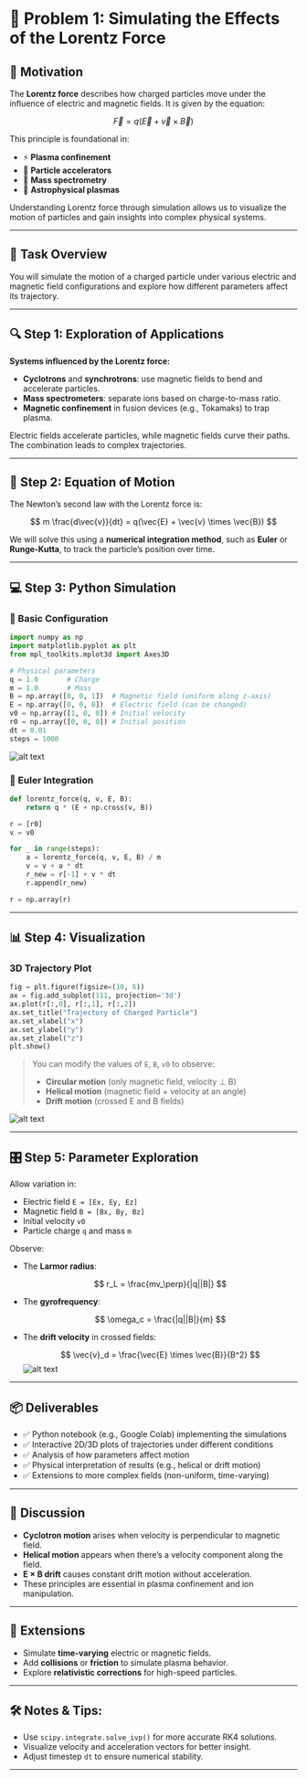 # 🧲 Problem 1: Simulating the Effects of the Lorentz Force

## 📘 Motivation

The **Lorentz force** describes how charged particles move under the influence of electric and magnetic fields. It is given by the equation:

$$
\vec{F} = q(\vec{E} + \vec{v} \times \vec{B})
$$

This principle is foundational in:

* ⚡ **Plasma confinement**
* 🚀 **Particle accelerators**
* 🔬 **Mass spectrometry**
* 🌌 **Astrophysical plasmas**

Understanding Lorentz force through simulation allows us to visualize the motion of particles and gain insights into complex physical systems.

---

## 🎯 Task Overview

You will simulate the motion of a charged particle under various electric and magnetic field configurations and explore how different parameters affect its trajectory.

---

## 🔍 Step 1: Exploration of Applications

**Systems influenced by the Lorentz force:**

* **Cyclotrons** and **synchrotrons**: use magnetic fields to bend and accelerate particles.
* **Mass spectrometers**: separate ions based on charge-to-mass ratio.
* **Magnetic confinement** in fusion devices (e.g., Tokamaks) to trap plasma.

Electric fields accelerate particles, while magnetic fields curve their paths. The combination leads to complex trajectories.

---

## 🧮 Step 2: Equation of Motion

The Newton’s second law with the Lorentz force is:

$$
m \frac{d\vec{v}}{dt} = q(\vec{E} + \vec{v} \times \vec{B})
$$

We will solve this using a **numerical integration method**, such as **Euler** or **Runge-Kutta**, to track the particle’s position over time.

---

## 💻 Step 3: Python Simulation

### 🔧 Basic Configuration

```python
import numpy as np
import matplotlib.pyplot as plt
from mpl_toolkits.mplot3d import Axes3D

# Physical parameters
q = 1.0       # Charge
m = 1.0       # Mass
B = np.array([0, 0, 1])  # Magnetic field (uniform along z-axis)
E = np.array([0, 0, 0])  # Electric field (can be changed)
v0 = np.array([1, 0, 0]) # Initial velocity
r0 = np.array([0, 0, 0]) # Initial position
dt = 0.01
steps = 1000
```
![alt text](image-1.png)

### 🔁 Euler Integration

```python
def lorentz_force(q, v, E, B):
    return q * (E + np.cross(v, B))

r = [r0]
v = v0

for _ in range(steps):
    a = lorentz_force(q, v, E, B) / m
    v = v + a * dt
    r_new = r[-1] + v * dt
    r.append(r_new)

r = np.array(r)
```

---

## 📊 Step 4: Visualization

### 3D Trajectory Plot

```python
fig = plt.figure(figsize=(10, 6))
ax = fig.add_subplot(111, projection='3d')
ax.plot(r[:,0], r[:,1], r[:,2])
ax.set_title("Trajectory of Charged Particle")
ax.set_xlabel("x")
ax.set_ylabel("y")
ax.set_zlabel("z")
plt.show()
```

> You can modify the values of `E`, `B`, `v0` to observe:
>
> * **Circular motion** (only magnetic field, velocity ⊥ B)
> * **Helical motion** (magnetic field + velocity at an angle)
> * **Drift motion** (crossed E and B fields)

![alt text](image.png)

---

## 🎛️ Step 5: Parameter Exploration

Allow variation in:

* Electric field `E = [Ex, Ey, Ez]`
* Magnetic field `B = [Bx, By, Bz]`
* Initial velocity `v0`
* Particle charge `q` and mass `m`

Observe:

* The **Larmor radius**:

  $$
  r_L = \frac{mv_\perp}{|q||B|}
  $$

* The **gyrofrequency**:

  $$
  \omega_c = \frac{|q||B|}{m}
  $$

* The **drift velocity** in crossed fields:

  $$
  \vec{v}_d = \frac{\vec{E} \times \vec{B}}{B^2}
  $$
![alt text](image-2.png)
---

## 📦 Deliverables

* ✅ Python notebook (e.g., Google Colab) implementing the simulations
* ✅ Interactive 2D/3D plots of trajectories under different conditions
* ✅ Analysis of how parameters affect motion
* ✅ Physical interpretation of results (e.g., helical or drift motion)
* ✅ Extensions to more complex fields (non-uniform, time-varying)

---

## 🧠 Discussion

* **Cyclotron motion** arises when velocity is perpendicular to magnetic field.
* **Helical motion** appears when there’s a velocity component along the field.
* **E × B drift** causes constant drift motion without acceleration.
* These principles are essential in plasma confinement and ion manipulation.

---

## 🔄 Extensions

* Simulate **time-varying** electric or magnetic fields.
* Add **collisions** or **friction** to simulate plasma behavior.
* Explore **relativistic corrections** for high-speed particles.

---

## 🛠️ Notes & Tips:

* Use `scipy.integrate.solve_ivp()` for more accurate RK4 solutions.
* Visualize velocity and acceleration vectors for better insight.
* Adjust timestep `dt` to ensure numerical stability.

---

